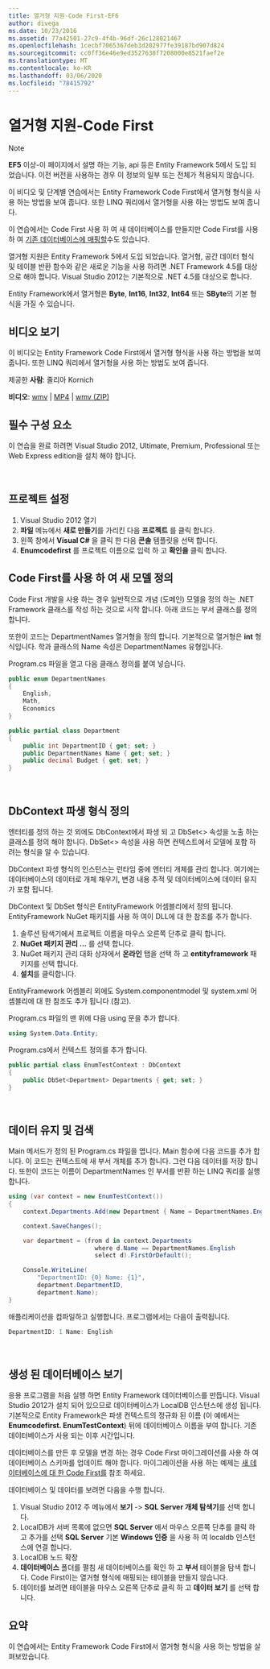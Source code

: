 ```yaml
---
title: 열거형 지원-Code First-EF6
author: divega
ms.date: 10/23/2016
ms.assetid: 77a42501-27c9-4f4b-96df-26c128021467
ms.openlocfilehash: 1cecbf7065367deb3d202977fe39187bd907d824
ms.sourcegitcommit: cc0ff36e46e9ed3527638f7208000e8521faef2e
ms.translationtype: MT
ms.contentlocale: ko-KR
ms.lasthandoff: 03/06/2020
ms.locfileid: "78415792"
---
```

# <a name="enum-support---code-first"></a>열거형 지원-Code First
> [!NOTE]
> **EF5** 이상-이 페이지에서 설명 하는 기능, api 등은 Entity Framework 5에서 도입 되었습니다. 이전 버전을 사용하는 경우 이 정보의 일부 또는 전체가 적용되지 않습니다.

이 비디오 및 단계별 연습에서는 Entity Framework Code First에서 열거형 형식을 사용 하는 방법을 보여 줍니다. 또한 LINQ 쿼리에서 열거형을 사용 하는 방법도 보여 줍니다.

이 연습에서는 Code First 사용 하 여 새 데이터베이스를 만들지만 Code First를 사용 하 여 [기존 데이터베이스에 매핑할](~/ef6/modeling/code-first/workflows/existing-database.md)수도 있습니다.

열거형 지원은 Entity Framework 5에서 도입 되었습니다. 열거형, 공간 데이터 형식 및 테이블 반환 함수와 같은 새로운 기능을 사용 하려면 .NET Framework 4.5를 대상으로 해야 합니다. Visual Studio 2012는 기본적으로 .NET 4.5를 대상으로 합니다.

Entity Framework에서 열거형은 **Byte**, **Int16**, **Int32**, **Int64** 또는 **SByte**의 기본 형식을 가질 수 있습니다.

## <a name="watch-the-video"></a>비디오 보기
이 비디오는 Entity Framework Code First에서 열거형 형식을 사용 하는 방법을 보여 줍니다. 또한 LINQ 쿼리에서 열거형을 사용 하는 방법도 보여 줍니다.

제공한 **사람**: 줄리아 Kornich

**비디오**: [wmv](https://download.microsoft.com/download/A/5/8/A583DEE8-FD5C-47EE-A4E1-966DDF39D1DA/HDI-ITPro-MSDN-winvideo-enumwithcodefirst.wmv) | [MP4](https://download.microsoft.com/download/A/5/8/A583DEE8-FD5C-47EE-A4E1-966DDF39D1DA/HDI-ITPro-MSDN-mp4video-enumwithcodefirst.m4v) | [wmv (ZIP)](https://download.microsoft.com/download/A/5/8/A583DEE8-FD5C-47EE-A4E1-966DDF39D1DA/HDI-ITPro-MSDN-winvideo-enumwithcodefirst.zip)

## <a name="pre-requisites"></a>필수 구성 요소

이 연습을 완료 하려면 Visual Studio 2012, Ultimate, Premium, Professional 또는 Web Express edition을 설치 해야 합니다.

 

## <a name="set-up-the-project"></a>프로젝트 설정

1.  Visual Studio 2012 열기
2.  **파일** 메뉴에서 **새로 만들기**를 가리킨 다음 **프로젝트** 를 클릭 합니다.
3.  왼쪽 창에서 **Visual C\#** 을 클릭 한 다음 **콘솔** 템플릿을 선택 합니다.
4.  **Enumcodefirst** 를 프로젝트 이름으로 입력 하 고 **확인을** 클릭 합니다.

## <a name="define-a-new-model-using-code-first"></a>Code First를 사용 하 여 새 모델 정의

Code First 개발을 사용 하는 경우 일반적으로 개념 (도메인) 모델을 정의 하는 .NET Framework 클래스를 작성 하는 것으로 시작 합니다. 아래 코드는 부서 클래스를 정의 합니다.

또한이 코드는 DepartmentNames 열거형을 정의 합니다. 기본적으로 열거형은 **int** 형식입니다. 학과 클래스의 Name 속성은 DepartmentNames 유형입니다.

Program.cs 파일을 열고 다음 클래스 정의를 붙여 넣습니다.

``` csharp
public enum DepartmentNames
{
    English,
    Math,
    Economics
}     

public partial class Department
{
    public int DepartmentID { get; set; }
    public DepartmentNames Name { get; set; }
    public decimal Budget { get; set; }
}
```
 

## <a name="define-the-dbcontext-derived-type"></a>DbContext 파생 형식 정의

엔터티를 정의 하는 것 외에도 DbContext에서 파생 되 고 DbSet&lt;&gt; 속성을 노출 하는 클래스를 정의 해야 합니다. DbSet&lt;&gt; 속성을 사용 하면 컨텍스트에서 모델에 포함 하려는 형식을 알 수 있습니다.

DbContext 파생 형식의 인스턴스는 런타임 중에 엔터티 개체를 관리 합니다. 여기에는 데이터베이스의 데이터로 개체 채우기, 변경 내용 추적 및 데이터베이스에 데이터 유지가 포함 됩니다.

DbContext 및 DbSet 형식은 EntityFramework 어셈블리에서 정의 됩니다. EntityFramework NuGet 패키지를 사용 하 여이 DLL에 대 한 참조를 추가 합니다.

1.  솔루션 탐색기에서 프로젝트 이름을 마우스 오른쪽 단추로 클릭 합니다.
2.  **NuGet 패키지 관리 ...** 를 선택 합니다.
3.  NuGet 패키지 관리 대화 상자에서 **온라인** 탭을 선택 하 고 **entityframework** 패키지를 선택 합니다.
4.  **설치**를 클릭합니다.

EntityFramework 어셈블리 외에도 System.componentmodel 및 system.xml 어셈블리에 대 한 참조도 추가 됩니다 (참고).

Program.cs 파일의 맨 위에 다음 using 문을 추가 합니다.

``` csharp
using System.Data.Entity;
```

Program.cs에서 컨텍스트 정의를 추가 합니다. 

``` csharp
public partial class EnumTestContext : DbContext
{
    public DbSet<Department> Departments { get; set; }
}
```
 

## <a name="persist-and-retrieve-data"></a>데이터 유지 및 검색

Main 메서드가 정의 된 Program.cs 파일을 엽니다. Main 함수에 다음 코드를 추가 합니다. 이 코드는 컨텍스트에 새 부서 개체를 추가 합니다. 그런 다음 데이터를 저장 합니다. 또한이 코드는 이름이 DepartmentNames 인 부서를 반환 하는 LINQ 쿼리를 실행 합니다.

``` csharp
using (var context = new EnumTestContext())
{
    context.Departments.Add(new Department { Name = DepartmentNames.English });

    context.SaveChanges();

    var department = (from d in context.Departments
                        where d.Name == DepartmentNames.English
                        select d).FirstOrDefault();

    Console.WriteLine(
        "DepartmentID: {0} Name: {1}",
        department.DepartmentID,  
        department.Name);
}
```

애플리케이션을 컴파일하고 실행합니다. 프로그램에서는 다음이 출력됩니다.

``` csharp
DepartmentID: 1 Name: English
```
 

## <a name="view-the-generated-database"></a>생성 된 데이터베이스 보기

응용 프로그램을 처음 실행 하면 Entity Framework 데이터베이스를 만듭니다. Visual Studio 2012가 설치 되어 있으므로 데이터베이스가 LocalDB 인스턴스에 생성 됩니다. 기본적으로 Entity Framework은 파생 컨텍스트의 정규화 된 이름 (이 예에서는 **Enumcodefirst. EnumTestContext**) 뒤에 데이터베이스 이름을 부여 합니다. 기존 데이터베이스가 사용 되는 이후 시간입니다.  

데이터베이스를 만든 후 모델을 변경 하는 경우 Code First 마이그레이션를 사용 하 여 데이터베이스 스키마를 업데이트 해야 합니다. 마이그레이션을 사용 하는 예제는 [새 데이터베이스에 대 한 Code First를](~/ef6/modeling/code-first/workflows/new-database.md) 참조 하세요.

데이터베이스 및 데이터를 보려면 다음을 수행 합니다.

1.  Visual Studio 2012 주 메뉴에서 **보기** -&gt; **SQL Server 개체 탐색기**를 선택 합니다.
2.  LocalDB가 서버 목록에 없으면 **SQL Server** 에서 마우스 오른쪽 단추를 클릭 하 고 추가를 선택 **SQL Server** 기본 **Windows 인증** 을 사용 하 여 localdb 인스턴스에 연결 합니다.
3.  LocalDB 노드 확장
4.  **데이터베이스** 폴더를 펼침 새 데이터베이스를 확인 하 고 **부서** 테이블을 탐색 합니다. Code First이는 열거형 형식에 매핑되는 테이블을 만들지 않습니다.
5.  데이터를 보려면 테이블을 마우스 오른쪽 단추로 클릭 하 고 **데이터 보기** 를 선택 합니다.

## <a name="summary"></a>요약

이 연습에서는 Entity Framework Code First에서 열거형 형식을 사용 하는 방법을 살펴보았습니다. 
